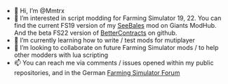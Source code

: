 - 👋 Hi, I’m @Mmtrx
- 👀 I’m interested in script modding for Farming Simulator 19, 22. You can find the current FS19 version of my [SeeBales](https://farming-simulator.com/mod.php?lang=en&country=us&mod_id=142151&title=fs2019) mod on Giants ModHub. And the beta FS22 version of [BetterContracts](https://github.com/Mmtrx/FS22_BetterContracts) on github.
- 🌱 I’m currently learning how to write / test mods for mutiplayer
- 💞️ I’m looking to collaborate on future Farming Simulator mods / to help other modders with lua scripting
- 📫 You can reach me via comments / issues opened within my public repositories, and in the German [Farming Simulator Forum](https://forum.giants-software.com/index.php)

<!---
Mmtrx/Mmtrx is a ✨ special ✨ repository because its `README.md` (this file) appears on your GitHub profile.
You can click the Preview link to take a look at your changes.
--->
